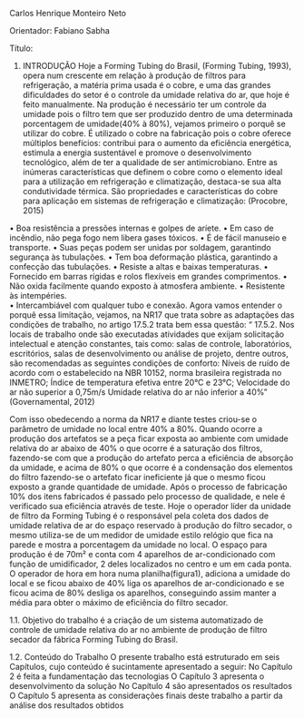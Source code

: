 Carlos Henrique Monteiro Neto

Orientador: Fabiano Sabha

Título: 

1.	INTRODUÇÃO
Hoje a Forming Tubing do Brasil, (Forming Tubing, 1993), opera num crescente em relação à produção de filtros para refrigeração, a matéria prima usada é o cobre, e uma das grandes dificuldades do setor é o controle da umidade relativa do ar, que hoje é feito manualmente.
Na produção é necessário ter um controle da umidade pois o filtro tem que ser produzido dentro de uma determinada porcentagem de umidade(40% à 80%), vejamos primeiro o porquê se utilizar do cobre.
É utilizado o cobre na fabricação pois  o cobre oferece múltiplos benefícios: contribui para o aumento da eficiência energética, estimula a energia sustentável e promove o desenvolvimento tecnológico, além de ter a qualidade de ser antimicrobiano. Entre as inúmeras características que definem o cobre como o elemento ideal para a utilização em refrigeração e climatização, destaca-se sua alta condutividade térmica.
São propriedades e características do cobre para aplicação em sistemas de refrigeração e climatização: (Procobre, 2015)

• Boa resistência a pressões internas e golpes de aríete.
• Em caso de incêndio, não pega fogo nem libera gases tóxicos.
• É de fácil manuseio e transporte.
• Suas peças podem ser unidas por soldagem, garantindo segurança às tubulações.
• Tem boa deformação plástica, garantindo a confecção das tubulações.
• Resiste a altas e baixas temperaturas.
• Fornecido em barras rígidas e rolos flexíveis em grandes comprimentos.
• Não oxida facilmente quando exposto à atmosfera ambiente.
• Resistente às intempéries.	
• Intercambiável com qualquer tubo e conexão.
Agora vamos entender o porquê essa limitação, vejamos, na NR17 que trata sobre as adaptações das condições de trabalho, no artigo 17.5.2 trata bem essa questão:
“ 17.5.2. Nos locais de trabalho onde são executadas atividades que exijam solicitação intelectual e atenção constantes, tais como: salas de controle, laboratórios, escritórios, salas de desenvolvimento ou análise de projeto, dentre outros, são recomendadas as seguintes condições de conforto:
Níveis de ruído de acordo com o estabelecido na NBR 10152, norma brasileira registrada no INMETRO;
Índice de temperatura efetiva entre 20°C e 23°C;
Velocidade do ar não superior a 0,75m/s
Umidade relativa do ar não inferior a 40%” (Governamental, 2012)

Com isso obedecendo a norma da NR17 e diante testes criou-se o parâmetro de umidade no local entre 40% a 80%.
Quando ocorre a produção dos artefatos se a peça ficar exposta ao ambiente com umidade relativa do ar abaixo de 40% o que ocorre é a saturação dos filtros, fazendo-se com que a produção do artefato perca a eficiência de absorção da umidade, e acima de 80% o que ocorre é a condensação dos elementos do filtro fazendo-se o artefato ficar ineficiente já que o mesmo ficou exposto a grande quantidade de umidade. 
Após o processo de fabricação 10% dos itens fabricados é passado pelo processo de qualidade, e nele é verificado sua eficiência através de teste.
Hoje o operador líder da unidade de filtro da Forming Tubing é o responsável pela coleta dos dados de umidade relativa de ar do espaço reservado à produção do filtro secador, o mesmo utiliza-se de um medidor de umidade estilo relógio que fica na parede e mostra a porcentagem da umidade no local.
O espaço para produção é de 70m² e conta com 4 aparelhos de ar-condicionado com função de umidificador, 2 deles localizados no centro e um em cada ponta.
O operador de hora em hora numa planilha(figura1), adiciona a umidade do local e se ficou abaixo de 40% liga os aparelhos de ar-condicionado e se ficou acima de 80% desliga os aparelhos, conseguindo assim manter a média para obter o máximo de eficiência do filtro secador.
 
1.1. Objetivo do trabalho é a criação de um sistema automatizado de controle de umidade relativa do ar no ambiente de produção de filtro secador da fábrica Forming Tubing do Brasil. 

1.2. Conteúdo do Trabalho
O presente trabalho está estruturado em seis Capítulos, cujo conteúdo é sucintamente apresentado a seguir:
No Capítulo 2 é feita a fundamentação das tecnologias
O Capítulo 3 apresenta o desenvolvimento da solução
No Capítulo 4 são apresentados os resultados
O Capítulo 5 apresenta as considerações finais  deste trabalho a partir da análise dos resultados obtidos

